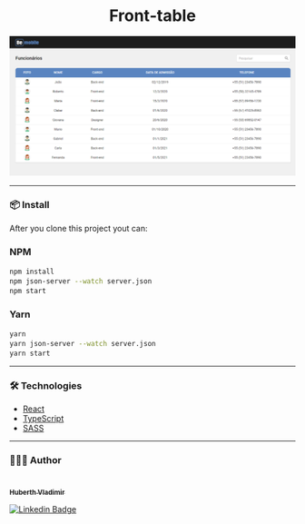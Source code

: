 <h1 align="center">Front-table</h1>
<div align="center">
  <img src="public/Table-desktop.png"/>
</div>

<hr>

### 📦 Install
After you clone this project yout can:
<h3>NPM </h3>

```bash
npm install
npm json-server --watch server.json
npm start
```

<h3>Yarn</h3>

```bash
yarn
yarn json-server --watch server.json
yarn start
```
<hr>

### 🛠 Technologies
 - [React](https://pt-br.reactjs.org/)
- [TypeScript](https://www.typescriptlang.org/)
- [SASS](https://sass-lang.com/)

<hr>

### 👨🏾‍💻 Author
<a href="https://github.com/HuberthVladimir">
 <img style="border-radius: 100px;" src="https://github.com/huberthvladimir.png" width="100px;" alt=""/>
 <br />
 <sub style="margin-bottom: 3px;"><b>Huberth Vladimir</b></sub></a>
 
 [![Linkedin Badge](https://img.shields.io/badge/-Huberth-blue?style=flat-square&logo=Linkedin&logoColor=white&link=https://www.linkedin.com/in/huberth-vladimir/)](https://www.linkedin.com/in/huberth-vladimir/) 
